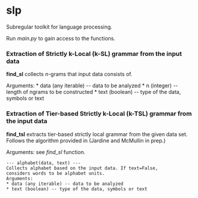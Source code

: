 # slp

Subregular toolkit for language processing.

Run _main.py_ to gain access to the functions.

### Extraction of Strictly k-Local (k-SL) grammar from the input data
**find_sl** collects _n_-grams that input data consists of.

Arguments:
    * data (any iterable) -- data to be analyzed
    * n (integer) -- length of ngrams to be constructed
    * text (boolean) -- type of the data, symbols or text

### Extraction of Tier-based Strictly k-Local (k-TSL) grammar from the input data
**find_tsl** extracts tier-based strictly local grammar from the given data set. Follows the algorithm provided in (Jardine and McMullin in prep.)

Arguments: see _find_sl_ function.

    --- alphabet(data, text) ---
    Collects alphabet based on the input data. If text=False,
    considers words to be alphabet units.
    Arguments:
    * data (any iterable) -- data to be analyzed
    * text (boolean) -- type of the data, symbols or text
